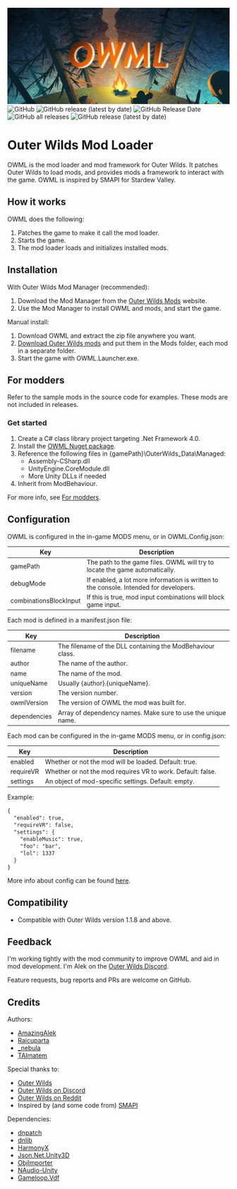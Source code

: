 ![logo](owmllogo.png)
![GitHub](https://img.shields.io/github/license/amazingalek/owml?style=flat-square)
![GitHub release (latest by date)](https://img.shields.io/github/v/release/amazingalek/owml?style=flat-square)
![GitHub Release Date](https://img.shields.io/github/release-date/amazingalek/owml?label=last%20release&style=flat-square)
![GitHub all releases](https://img.shields.io/github/downloads/amazingalek/owml/total?style=flat-square)
![GitHub release (latest by date)](https://img.shields.io/github/downloads/amazingalek/owml/latest/total?style=flat-square)

# Outer Wilds Mod Loader

OWML is the mod loader and mod framework for Outer Wilds. It patches Outer Wilds to load mods, and provides mods a framework to interact with the game. OWML is inspired by SMAPI for Stardew Valley.

## How it works

OWML does the following:
1. Patches the game to make it call the mod loader.
2. Starts the game.
3. The mod loader loads and initializes installed mods.

## Installation

With Outer Wilds Mod Manager (recommended):
1. Download the Mod Manager from the [Outer Wilds Mods](https://outerwildsmods.com/) website.
2. Use the Mod Manager to install OWML and mods, and start the game.

Manual install:
1. Download OWML and extract the zip file anywhere you want.
2. [Download Outer Wilds mods](https://outerwildsmods.com/mods) and put them in the Mods folder, each mod in a separate folder.
3. Start the game with OWML.Launcher.exe.

## For modders

Refer to the sample mods in the source code for examples. These mods are not included in releases.

### Get started

1. Create a C# class library project targeting .Net Framework 4.0.
2. Install the [OWML Nuget package](https://www.nuget.org/packages/OWML/).
3. Reference the following files in {gamePath}\OuterWilds_Data\Managed:
    * Assembly-CSharp.dll
    * UnityEngine.CoreModule.dll
    * More Unity DLLs if needed
4. Inherit from ModBehaviour.
	
For more info, see [For modders](https://github.com/amazingalek/owml/wiki/For-modders).

## Configuration

OWML is configured in the in-game MODS menu, or in OWML.Config.json:

|Key|Description|
|---|-----------|
|gamePath|The path to the game files. OWML will try to locate the game automatically.|
|debugMode|If enabled, a lot more information is written to the console. Intended for developers.|
|combinationsBlockInput|If this is true, mod input combinations will block game input.|

Each mod is defined in a manifest.json file:

|Key|Description|
|---|-----------|
|filename|The filename of the DLL containing the ModBehaviour class.|
|author|The name of the author.|
|name|The name of the mod.|
|uniqueName|Usually {author}.{uniqueName}.|
|version|The version number.|
|owmlVersion|The version of OWML the mod was built for.|
|dependencies|Array of dependency names. Make sure to use the unique name.|

Each mod can be configured in the in-game MODS menu, or in config.json:

|Key|Description|
|---|-----------|
|enabled|Whether or not the mod will be loaded. Default: true.|
|requireVR|Whether or not the mod requires VR to work. Default: false.|
|settings|An object of mod-specific settings. Default: empty.|

Example:
~~~~
{
  "enabled": true,
  "requireVR": false,
  "settings": {
    "enableMusic": true,
    "foo": "bar",
    "lol": 1337
  }
}
~~~~

More info about config can be found [here](https://github.com/amazingalek/owml/wiki/For-modders#mod-config).

## Compatibility

* Compatible with Outer Wilds version 1.1.8 and above.

## Feedback

I'm working tightly with the mod community to improve OWML and aid in mod development. 
I'm Alek on the [Outer Wilds Discord](https://discord.gg/csKYR3w).

Feature requests, bug reports and PRs are welcome on GitHub.

## Credits

Authors:
* [AmazingAlek](https://github.com/amazingalek)
* [Raicuparta](https://github.com/Raicuparta/)
* [_nebula](https://github.com/misternebula)
* [TAImatem](https://github.com/TAImatem)

Special thanks to:
* [Outer Wilds](http://www.outerwilds.com)
* [Outer Wilds on Discord](https://discord.gg/csKYR3w)
* [Outer Wilds on Reddit](https://www.reddit.com/r/outerwilds)
* Inspired by (and some code from) [SMAPI](https://smapi.io)

Dependencies:
* [dnpatch](https://github.com/ioncodes/dnpatch)
* [dnlib](https://github.com/0xd4d/dnlib)
* [HarmonyX](https://github.com/BepInEx/HarmonyX)
* [Json.Net.Unity3D](https://github.com/SaladLab/Json.Net.Unity3D)
* [ObjImporter](https://wiki.unity3d.com/index.php?title=ObjImporter)
* [NAudio-Unity](https://github.com/WulfMarius/NAudio-Unity)
* [Gameloop.Vdf](https://github.com/shravan2x/Gameloop.Vdf)
